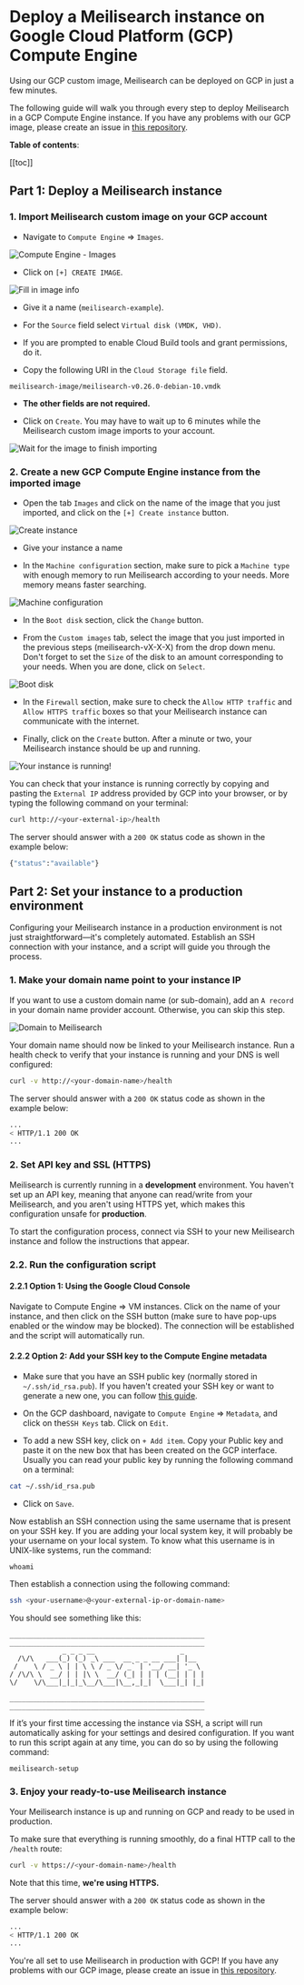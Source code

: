# Deploy a Meilisearch instance on Google Cloud Platform (GCP) Compute Engine

Using our GCP custom image, Meilisearch can be deployed on GCP in just a few minutes.

The following guide will walk you through every step to deploy Meilisearch in a GCP Compute Engine instance. If you have any problems with our GCP image, please create an issue in [this repository](https://github.com/meilisearch/meilisearch-gcp).

**Table of contents**:

[[toc]]

## Part 1: Deploy a Meilisearch instance

### 1. Import Meilisearch custom image on your GCP account

- Navigate to `Compute Engine` => `Images`.

![Compute Engine - Images](/gcp/01.compute-engine.png)

- Click on `[+] CREATE IMAGE`.

![Fill in image info](/gcp/02.image-info.png)

- Give it a name (`meilisearch-example`).

- For the `Source` field select `Virtual disk (VMDK, VHD)`.

- If you are prompted to enable Cloud Build tools and grant permissions, do it.

- Copy the following URI in the `Cloud Storage file` field.

```
meilisearch-image/meilisearch-v0.26.0-debian-10.vmdk
```

- **The other fields are not required.**

- Click on `Create`. You may have to wait up to 6 minutes while the Meilisearch custom image imports to your account.

![Wait for the image to finish importing](/gcp/03.import-image.png)

### 2. Create a new GCP Compute Engine instance from the imported image

- Open the tab `Images` and click on the name of the image that you just imported, and click on the `[+] Create instance` button.

![Create instance](/gcp/04.create-instance.png)

- Give your instance a name

- In the `Machine configuration` section, make sure to pick a `Machine type` with enough memory to run Meilisearch according to your needs. More memory means faster searching.

![Machine configuration](/gcp/05.machine-configuration.png)

- In the `Boot disk` section, click the `Change` button.

- From the `Custom images` tab, select the image that you just imported in the previous steps (meilisearch-vX-X-X) from the drop down menu. Don't forget to set the `Size` of the disk to an amount corresponding to your needs. When you are done, click on `Select`.

![Boot disk](/gcp/06.boot-disk.png)

- In the `Firewall` section, make sure to check the `Allow HTTP traffic` and `Allow HTTPS traffic` boxes so that your Meilisearch instance can communicate with the internet.

- Finally, click on the `Create` button. After a minute or two, your Meilisearch instance should be up and running.

![Your instance is running!](/gcp/07.instance-running.png)

You can check that your instance is running correctly by copying and pasting the `External IP` address provided by GCP into your browser, or by typing the following command on your terminal:

```bash
curl http://<your-external-ip>/health
```

The server should answer with a `200 OK` status code as shown in the example below:

```bash
{"status":"available"}
```

## Part 2: Set your instance to a production environment

Configuring your Meilisearch instance in a production environment is not just straightforward—it's completely automated. Establish an SSH connection with your instance, and a script will guide you through the process.

### 1. Make your domain name point to your instance IP

If you want to use a custom domain name (or sub-domain), add an `A record` in your domain name provider account. Otherwise, you can skip this step.

![Domain to  Meilisearch](/gcp/08.domain.png)

Your domain name should now be linked to your Meilisearch instance. Run a health check to verify that your instance is running and your DNS is well configured:

```bash
curl -v http://<your-domain-name>/health
```

The server should answer with a `200 OK` status code as shown in the example below:

```bash
...
< HTTP/1.1 200 OK
...
```

### 2. Set API key and SSL (HTTPS)

Meilisearch is currently running in a **development** environment. You haven't set up an API key, meaning that anyone can read/write from your Meilisearch, and you aren't using HTTPS yet, which makes this configuration unsafe for **production**.

To start the configuration process, connect via SSH to your new Meilisearch instance and follow the instructions that appear.

### 2.2. Run the configuration script

#### 2.2.1 Option 1: Using the Google Cloud Console

Navigate to Compute Engine => VM instances. Click on the name of your instance, and then click on the SSH button (make sure to have pop-ups enabled or the window may be blocked). The connection will be established and the script will automatically run.

#### 2.2.2 Option 2: Add your SSH key to the Compute Engine metadata

- Make sure that you have an SSH public key (normally stored in `~/.ssh/id_rsa.pub`). If you haven't created your SSH key or want to generate a new one, you can follow [this guide](https://www.ssh.com/ssh/keygen/).

- On the GCP dashboard, navigate to `Compute Engine` => `Metadata`, and click on the`SSH Keys` tab. Click on `Edit`.

- To add a new SSH key, click on `+ Add item`. Copy your Public key and paste it on the new box that has been created on the GCP interface. Usually you can read your public key by running the following command on a terminal:

```bash
cat ~/.ssh/id_rsa.pub
```

- Click on `Save`.

Now establish an SSH connection using the same username that is present on your SSH key. If you are adding your local system key, it will probably be your username on your local system. To know what this username is in UNIX-like systems, run the command:

```
whoami
```

Then establish a connection using the following command:

```bash
ssh <your-username>@<your-external-ip-or-domain-name>
```

You should see something like this:

```
________________________________________________
________________________________________________
             _ _ _ __                     _
  /\/\   ___(_) (_) _\ ___  __ _ _ __ ___| |__
 /    \ / _ \ | | \ \ / _ \/ _` | '__/ __| '_ \
/ /\/\ \  __/ | | |\ \  __/ (_| | | | (__| | | |
\/    \/\___|_|_|_\__/\___|\__,_|_|  \___|_| |_|

________________________________________________
________________________________________________
```

If it’s your first time accessing the instance via SSH, a script will run automatically asking for your settings and desired configuration. If you want to run this script again at any time, you can do so by using the following command:

```bash
meilisearch-setup
```

### 3. Enjoy your ready-to-use Meilisearch instance

Your Meilisearch instance is up and running on GCP and ready to be used in production.

To make sure that everything is running smoothly, do a final HTTP call to the `/health` route:

```bash
curl -v https://<your-domain-name>/health
```

Note that this time, **we're using HTTPS.**

The server should answer with a `200 OK` status code as shown in the example below:

```bash
...
< HTTP/1.1 200 OK
...
```

You're all set to use Meilisearch in production with GCP! If you have any problems with our GCP image, please create an issue in [this repository](https://github.com/meilisearch/meilisearch-gcp).
